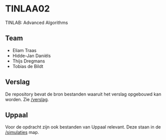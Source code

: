 # TINLAA02

TINLAB: Advanced Algorithms

## Team

- Eliam Traas
- Hidde-Jan Daniëls
- Thijs Dregmans
- Tobias de Bildt

## Verslag

De repository bevat de bron bestanden waaruit het verslag opgebouwd kan worden. Zie [/verslag](./verslag/main.tex).

## Uppaal

Voor de opdracht zijn ook bestanden van Uppaal relevant. Deze staan in de [/simulaties](./simulaties/) map.

